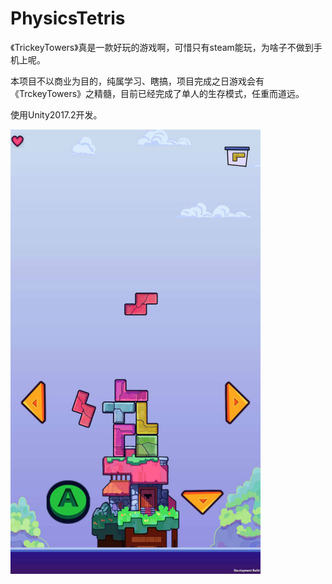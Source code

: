 
# PhysicsTetris

《TrickeyTowers》真是一款好玩的游戏啊，可惜只有steam能玩，为啥子不做到手机上呢。

本项目不以商业为目的，纯属学习、瞎搞，项目完成之日游戏会有《TrckeyTowers》之精髓，目前已经完成了单人的生存模式，任重而道远。

使用Unity2017.2开发。

 ![image](https://github.com/Litmin/PhysicsTetris/blob/master/Ha2.jpg)
